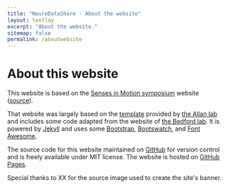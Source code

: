 ```yaml
---
title: "NeuroDataShare - About the website"
layout: textlay
excerpt: "About the website."
sitemap: false
permalink: /aboutwebsite
---
```


# About this website

This website is based on the [Senses in Motion symposium](https://sensesinmotion.org/) website ([source](https://github.com/znamlab/senses-in-motion)).

That website was largely based on the [template](https://github.com/mpa139/allanlab)
provided by [the Allan lab](http://www.allanlab.org/) and includes some code
adapted from the website of [the Bedford lab](https://bedford.io/). It is powered
by [Jekyll](https://jekyllrb.com) and uses some [Bootstrap](http://www.getbootstrap.com),
[Bootswatch](http://www.bootswatch.com), and [Font Awesome](https://fontawesome.com/).

The source code for this website maintained on [GitHub](https://github.com/OpenSourceBrain/NeuroDataShare)
for version control and is freely available under MIT license.  The website is hosted on
[GitHub Pages](https://pages.github.com/).

Special thanks to XX for the source image used to create the site's banner.
